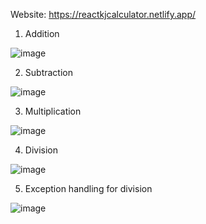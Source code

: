 Website: https://reactkjcalculator.netlify.app/


1. Addition

![image](https://user-images.githubusercontent.com/72083631/174258164-75574321-5276-4691-9dde-599c440d24f4.png)


2. Subtraction

![image](https://user-images.githubusercontent.com/72083631/174258277-b4e16783-859c-4555-85dc-59dba7f37fe4.png)


3. Multiplication

![image](https://user-images.githubusercontent.com/72083631/174258363-672e9cf9-f41b-4a46-9e59-9a5fdb4491b0.png)


4. Division

![image](https://user-images.githubusercontent.com/72083631/174258412-d3707ab7-65f7-4a0f-9b0c-d6ad000b0db4.png)


5. Exception handling for division

![image](https://user-images.githubusercontent.com/72083631/174305117-c3f9f203-b965-4c5a-8cde-e8be67516b66.png)
